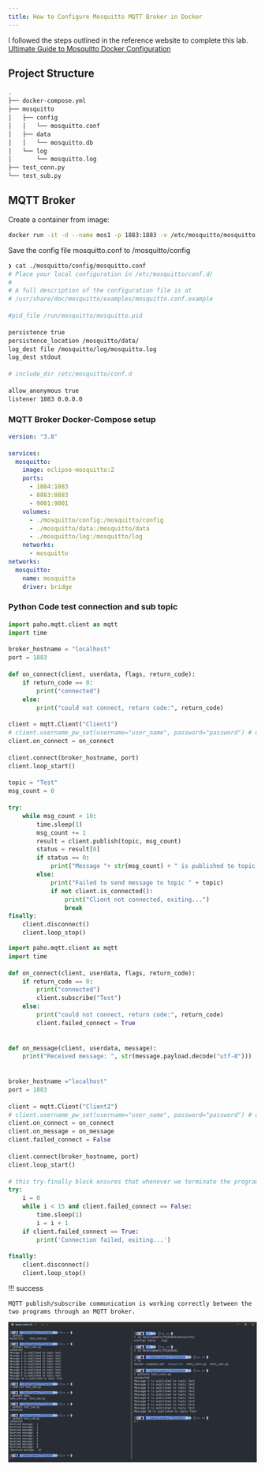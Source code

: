 ```yaml
---
title: How to Configure Mosquitto MQTT Broker in Docker
---
```


I followed the steps outlined in the reference website to complete this lab.
[Ultimate Guide to Mosquitto Docker Configuration](https://cedalo.com/blog/mosquitto-docker-configuration-ultimate-guide/)

## Project Structure

```bash
.
├── docker-compose.yml
├── mosquitto
│   ├── config
│   │   └── mosquitto.conf
│   ├── data
│   │   └── mosquitto.db
│   └── log
│       └── mosquitto.log
├── test_conn.py
└── test_sub.py
```

## MQTT Broker

Create a container from image:

```bash
docker run -it -d --name mos1 -p 1883:1883 -v /etc/mosquitto/mosquitto.conf:/mosquitto/config/mosquitto.conf -v /etc/mosquitto/passwd_file:/mosquitto/config/passwd_file eclipse-mosquitto:2
```

Save the config file mosquitto.conf to /mosquitto/config

```bash
❯ cat ./mosquitto/config/mosquitto.conf
# Place your local configuration in /etc/mosquitto/conf.d/
#
# A full description of the configuration file is at
# /usr/share/doc/mosquitto/examples/mosquitto.conf.example

#pid_file /run/mosquitto/mosquitto.pid

persistence true
persistence_location /mosquitto/data/
log_dest file /mosquitto/log/mosquitto.log
log_dest stdout

# include_dir /etc/mosquitto/conf.d

allow_anonymous true
listener 1883 0.0.0.0
```

### MQTT Broker Docker-Compose setup

```yml
version: "3.8"

services:
  mosquitto:
    image: eclipse-mosquitto:2
    ports:
      - 1884:1883
      - 8883:8883
      - 9001:9001
    volumes:
      - ./mosquitto/config:/mosquitto/config
      - ./mosquitto/data:/mosquitto/data
      - ./mosquitto/log:/mosquitto/log
    networks:
      - mosquitto
networks:
  mosquitto:
    name: mosquitto
    driver: bridge
```

### Python Code test connection and sub topic

```python
import paho.mqtt.client as mqtt
import time

broker_hostname = "localhost"
port = 1883

def on_connect(client, userdata, flags, return_code):
    if return_code == 0:
        print("connected")
    else:
        print("could not connect, return code:", return_code)

client = mqtt.Client("Client1")
# client.username_pw_set(username="user_name", password="password") # uncomment if you use password auth
client.on_connect = on_connect

client.connect(broker_hostname, port)
client.loop_start()

topic = "Test"
msg_count = 0

try:
    while msg_count < 10:
        time.sleep(1)
        msg_count += 1
        result = client.publish(topic, msg_count)
        status = result[0]
        if status == 0:
            print("Message "+ str(msg_count) + " is published to topic " + topic)
        else:
            print("Failed to send message to topic " + topic)
            if not client.is_connected():
                print("Client not connected, exiting...")
                break
finally:
    client.disconnect()
    client.loop_stop()
```

```python
import paho.mqtt.client as mqtt
import time

def on_connect(client, userdata, flags, return_code):
    if return_code == 0:
        print("connected")
        client.subscribe("Test")
    else:
        print("could not connect, return code:", return_code)
        client.failed_connect = True


def on_message(client, userdata, message):
    print("Received message: ", str(message.payload.decode("utf-8")))


broker_hostname ="localhost"
port = 1883

client = mqtt.Client("Client2")
# client.username_pw_set(username="user_name", password="password") # uncomment if you use password auth
client.on_connect = on_connect
client.on_message = on_message
client.failed_connect = False

client.connect(broker_hostname, port)
client.loop_start()

# this try-finally block ensures that whenever we terminate the program earlier by hitting ctrl+c, it still gracefully exits
try:
    i = 0
    while i < 15 and client.failed_connect == False:
        time.sleep(1)
        i = i + 1
    if client.failed_connect == True:
        print('Connection failed, exiting...')

finally:
    client.disconnect()
    client.loop_stop()
```

!!! success

    MQTT publish/subscribe communication is working correctly between the two programs through an MQTT broker.

![Lab ](../assets/mqtt_pub_sub.png)
